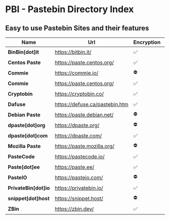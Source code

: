 # PBI - Pastebin Directory Index
## Easy to use Pastebin Sites and their features

| Name | Url | Encryption | Syntax | Hidden | Password | Upload | Comments |
|-----|---|---|---|---|---|---|---|
| **BinBin[dot]it** | https://bitbin.it/ | ✅ | ✅ | ✅ | ⛔ | ⛔ | ⛔ |
| **Centos Paste** | https://paste.centos.org/ | ✅ | ✅ | ⛔ | ⛔ | ⛔ | ⛔ |
| **Commie** | https://commie.io/ | ⛔ | ⛔ | ⛔ | ⛔ | ⛔ | ✅ |
| **Commie** | https://paste.centos.org/ | ✅ | ✅ | ⛔ | ⛔ | ⛔ | ⛔ |
| **Cryptobin** | https://cryptobin.co/ | ✅ | ⛔ | ⛔ | ⛔ | ⛔ | ⛔ |
| **Dafuse** | https://defuse.ca/pastebin.htm | ✅ | ⛔ | ⛔ | ✅ | ⛔ | ⛔ |
| **Debian Paste** | https://paste.debian.net/ | ⛔ | ✅ | ✅ | ⛔ | ⛔ | ⛔ |
| **dpaste[dot]org** | https://dpaste.org/ | ⛔ | ✅ | ⛔ | ⛔ | ⛔ | ⛔ |
| **dpaste[dot]com** | https://dpaste.com/ | ✅ | ✅ | ⛔ | ⛔ | ⛔ | ⛔ |
| **Mozilla Paste** | https://paste.mozilla.org/ | ⛔ | ✅ | ⛔ | ⛔ | ⛔ | ⛔ |
| **PasteCode** | https://pastecode.io/ | ✅ | ✅ | ⛔ | ⛔ | ✅ | ✅ |
| **Paste[dot]ee** | https://paste.ee/ | ✅ | ⛔ | ⛔ | ⛔ | ⛔ | ⛔ |
| **PasteIO** | https://pasteio.com/ | ⛔ | ✅ | ✅ | ✅ | ⛔ | ⛔ |
| **PrivateBin[dot]io** | https://privatebin.io/ | ✅ | ✅ | ⛔ | ✅ | ✅ | ✅ |
| **snippet[dot]host** | https://snippet.host/ | ⛔ | ✅ | ✅ | ⛔ | ⛔ | ⛔ |
| **ZBin** | https://zbin.dev/ | ✅ | ✅ | ⛔ | ✅ | ✅ | ✅ |